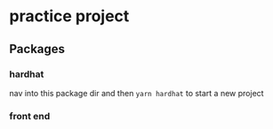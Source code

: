 # practice project

## Packages

### hardhat

nav into this package dir and then `yarn hardhat` to start a new project

### front end
